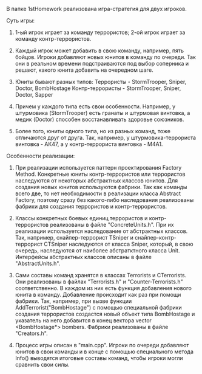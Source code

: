 В папке 1stHomework реализована игра-стратегия для двух игроков.

Суть игры:
1) 1-ый игрок играет за команду террористов; 2-ой игрок играет за команду контр-террористов.

2) Каждый игрок может добавить в свою команду, например, пять бойцов. Игроки добавляют новых юнитов в команду по очереди. Так они в реальном времени подстраиваются под выбор соперника и решают, какого юнита добавить на очередном шаге.

3) Юниты бывают разных типов:
Террористы - StormTrooper, Sniper, Doctor, BombHostage
Контр-террористы - StormTrooper, Sniper, Doctor, Sapper

4) Причем у каждого типа есть свои особенности. Например, у штурмовика (StormTrooper) есть гранаты и штурмовая винтовка, а медик (Doctor) способен восстанавливать здоровье союзников.

5) Более того, юниты одного типа, но из разных команд, тоже отличаются друг от друга. Так, например, у штурмовика-террориста винтовка - АК47, а у контр-террориста винтовка - M4A1.


Особенности реализации:
1) При реализации используется паттерн проектирования Factory Method. Конкретные юниты контр-террористов или террористов наследуются от некоторых абстрактных классов юнитов. Для создания новых юнитов используются фабрики. Так как команды всего две, то нет необходимости в реализации класса Abstract Factory, поэтому сразу без какого-либо наследования реализованы фабрики для создания террористов и контр-террористов.

2) Классы конкретных боевых единиц террористов и контр-террористов реализованы в файле "ConcreteUnits.h". При их реализации используется наследование от абстрактных классов. Так, например, снайпер-террорист TSniper и снайпер-контр-террорист CTSniper наследуются от класса Sniper, который, в свою очередь, наследуются от наиболее абстратктного класса Unit. Интерфейсы абстрактных классов описаны в файле "AbstractUnits.h".

3) Сами составы команд хранятся в классах Terrorists и CTerrorists. Они реализованы в файлах "Terrorists.h" и "Counter-Terrorists.h" соответственно. В каждом из них есть функция добавления нового юнита в команду. Добавление происходит как раз при помощи фабрики. Так, например, при вызве функции AddTerrorist("BombHostage") с помощью специальной фабрики создания террористов создастся новый объект типа BombHostage и указатель на него добавится в конец вектора vector <BombHostage*> bombers. Фабрики реализованы в файле "Creators.h".

4) Процесс игры описан в "main.cpp". Игроки по очереди добавляют юнитов в свои команды и в конце с помощью специального метода Info() выводятся итоговые составы команд, чтобы игроки могли сравнить свои силы.
